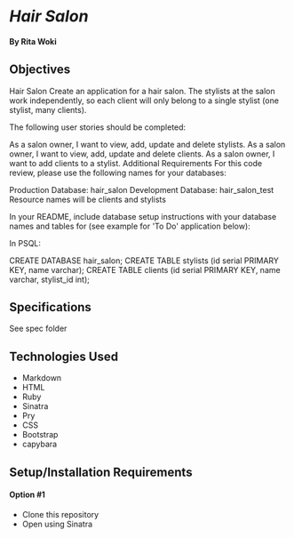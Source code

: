 # _Hair Salon_

#### By **Rita Woki**

## Objectives
Hair Salon
Create an application for a hair salon. The stylists at the salon work independently, so each client will only belong to a single stylist (one stylist, many clients).

The following user stories should be completed:

As a salon owner, I want to view, add, update and delete stylists.
As a salon owner, I want to view, add, update and delete clients.
As a salon owner, I want to add clients to a stylist.
Additional Requirements
For this code review, please use the following names for your databases:

Production Database: hair_salon
Development Database: hair_salon_test
Resource names will be clients and stylists

In your README, include database setup instructions with your database names and tables for (see example for 'To Do' application below):

In PSQL:

CREATE DATABASE hair_salon;
CREATE TABLE stylists (id serial PRIMARY KEY, name varchar);
CREATE TABLE clients (id serial PRIMARY KEY, name varchar, stylist_id int);

## Specifications
See spec folder

## Technologies Used
* Markdown
* HTML
* Ruby
* Sinatra
* Pry
* CSS
* Bootstrap
* capybara


## Setup/Installation Requirements

#### Option #1
* Clone this repository
* Open using Sinatra
